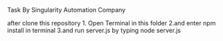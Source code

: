 Task By Singularity Automation Company

after clone this repository
	1. Open Terminal in this folder
	2.and enter npm install in terminal
	3.and run server.js by typing node server.js
